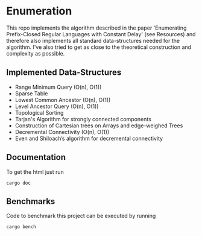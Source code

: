 # Enumeration
This repo implements the algorithm described in the paper 'Enumerating Prefix-Closed Regular Languages with Constant Delay' (see Resources) and therefore also implements all standard data-structures needed for the algorithm.
I've also tried to get as close to the theoretical construction and complexity as possible.

## Implemented  Data-Structures
- Range Minimum Query (O(n), O(1))
- Sparse Table
- Lowest Common Ancestor (O(n), O(1))
- Level Ancestor Query (O(n), O(1))
- Topological Sorting
- Tarjan's Algorithm for strongly connected components
- Construction of Cartesian trees on Arrays and edge-weighed Trees
- Decremental Connectivity (O(n), O(1))
- Even and Shiloach’s algorithm for decremental connectivity

## Documentation
To get the html just run 
```
cargo doc
```

## Benchmarks
Code to benchmark this project can be executed by running
```
cargo bench
```